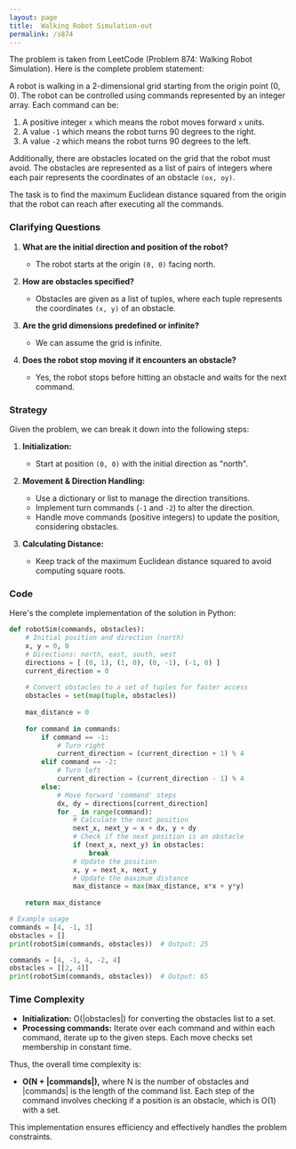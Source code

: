 ```yaml
---
layout: page
title:  Walking Robot Simulation-out
permalink: /s874
---
```


The problem is taken from LeetCode (Problem 874: Walking Robot Simulation). Here is the complete problem statement:

A robot is walking in a 2-dimensional grid starting from the origin point (0, 0). The robot can be controlled using commands represented by an integer array. Each command can be:
1. A positive integer `x` which means the robot moves forward `x` units.
2. A value `-1` which means the robot turns 90 degrees to the right.
3. A value `-2` which means the robot turns 90 degrees to the left.

Additionally, there are obstacles located on the grid that the robot must avoid. The obstacles are represented as a list of pairs of integers where each pair represents the coordinates of an obstacle `(ox, oy)`.

The task is to find the maximum Euclidean distance squared from the origin that the robot can reach after executing all the commands.

### Clarifying Questions

1. **What are the initial direction and position of the robot?**
   - The robot starts at the origin `(0, 0)` facing north.

2. **How are obstacles specified?**
   - Obstacles are given as a list of tuples, where each tuple represents the coordinates `(x, y)` of an obstacle.

3. **Are the grid dimensions predefined or infinite?**
   - We can assume the grid is infinite.

4. **Does the robot stop moving if it encounters an obstacle?**
   - Yes, the robot stops before hitting an obstacle and waits for the next command.

### Strategy

Given the problem, we can break it down into the following steps:

1. **Initialization:**
   - Start at position `(0, 0)` with the initial direction as "north".

2. **Movement & Direction Handling:**
   - Use a dictionary or list to manage the direction transitions.
   - Implement turn commands (`-1` and `-2`) to alter the direction.
   - Handle move commands (positive integers) to update the position, considering obstacles.

3. **Calculating Distance:**
   - Keep track of the maximum Euclidean distance squared to avoid computing square roots.

### Code

Here's the complete implementation of the solution in Python:

```python
def robotSim(commands, obstacles):
    # Initial position and direction (north)
    x, y = 0, 0
    # Directions: north, east, south, west
    directions = [ (0, 1), (1, 0), (0, -1), (-1, 0) ]
    current_direction = 0
    
    # Convert obstacles to a set of tuples for faster access
    obstacles = set(map(tuple, obstacles))
    
    max_distance = 0
    
    for command in commands:
        if command == -1:
            # Turn right
            current_direction = (current_direction + 1) % 4
        elif command == -2:
            # Turn left
            current_direction = (current_direction - 1) % 4
        else:
            # Move forward 'command' steps
            dx, dy = directions[current_direction]
            for _ in range(command):
                # Calculate the next position
                next_x, next_y = x + dx, y + dy
                # Check if the next position is an obstacle
                if (next_x, next_y) in obstacles:
                    break
                # Update the position
                x, y = next_x, next_y
                # Update the maximum distance
                max_distance = max(max_distance, x*x + y*y)
                
    return max_distance

# Example usage
commands = [4, -1, 3]
obstacles = []
print(robotSim(commands, obstacles))  # Output: 25

commands = [4, -1, 4, -2, 4]
obstacles = [[2, 4]]
print(robotSim(commands, obstacles))  # Output: 65
```

### Time Complexity

- **Initialization:** O(|obstacles|) for converting the obstacles list to a set.
- **Processing commands:** Iterate over each command and within each command, iterate up to the given steps. Each move checks set membership in constant time.

Thus, the overall time complexity is:

- **O(N + |commands|),** where N is the number of obstacles and |commands| is the length of the command list. Each step of the command involves checking if a position is an obstacle, which is O(1) with a set.

This implementation ensures efficiency and effectively handles the problem constraints.